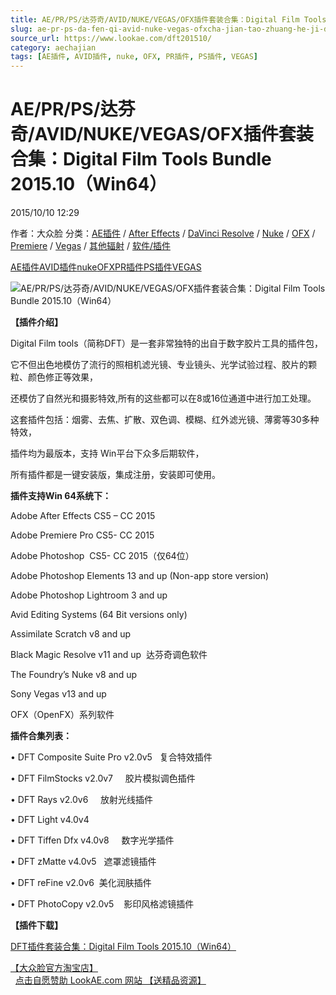 ```yaml
---
title: AE/PR/PS/达芬奇/AVID/NUKE/VEGAS/OFX插件套装合集：Digital Film Tools Bundle 2015.10（Win64）
slug: ae-pr-ps-da-fen-qi-avid-nuke-vegas-ofxcha-jian-tao-zhuang-he-ji-digital-film-tools-bundle-2015-10-win64
source_url: https://www.lookae.com/dft201510/
category: aechajian
tags: [AE插件, AVID插件, nuke, OFX, PR插件, PS插件, VEGAS]
---
```

# AE/PR/PS/达芬奇/AVID/NUKE/VEGAS/OFX插件套装合集：Digital Film Tools Bundle 2015.10（Win64）

2015/10/10 12:29

作者：大众脸
分类：[AE插件](https://www.lookae.com/after-effects/aechajian/) / [After Effects](https://www.lookae.com/after-effects/) / [DaVinci Resolve](https://www.lookae.com/qitarjcj/resolvezy/) / [Nuke](https://www.lookae.com/qitarjcj/nukezy/) / [OFX](https://www.lookae.com/qitarjcj/ofxzy/) / [Premiere](https://www.lookae.com/qitarjcj/premierezy/) / [Vegas](https://www.lookae.com/qitarjcj/vegaszy/) / [其他辐射](https://www.lookae.com/others/) / [软件/插件](https://www.lookae.com/qitarjcj/)

[AE插件](https://www.lookae.com/tag/ae%e6%8f%92%e4%bb%b6/)[AVID插件](https://www.lookae.com/tag/avid%e6%8f%92%e4%bb%b6/)[nuke](https://www.lookae.com/tag/nuke/)[OFX](https://www.lookae.com/tag/ofx/)[PR插件](https://www.lookae.com/tag/pr%e6%8f%92%e4%bb%b6/)[PS插件](https://www.lookae.com/tag/ps%e6%8f%92%e4%bb%b6/)[VEGAS](https://www.lookae.com/tag/vegas/)

![AE/PR/PS/达芬奇/AVID/NUKE/VEGAS/OFX插件套装合集：Digital Film Tools Bundle 2015.10（Win64）](https://www.lookae.com/wp-content/uploads/2015/06/dft20156.jpg "AE/PR/PS/达芬奇/AVID/NUKE/VEGAS/OFX插件套装合集：Digital Film Tools Bundle 2015.10（Win64）-LookAE.com")

**【插件介绍】**

Digital Film tools（简称DFT）是一套非常独特的出自于数字胶片工具的插件包，

它不但出色地模仿了流行的照相机滤光镜、专业镜头、光学试验过程、胶片的颗粒、颜色修正等效果，

还模仿了自然光和摄影特效,所有的这些都可以在8或16位通道中进行加工处理。

这套插件包括：烟雾、去焦、扩散、双色调、模糊、红外滤光镜、薄雾等30多种特效，

插件均为最版本，支持 Win平台下众多后期软件，

所有插件都是一键安装版，集成注册，安装即可使用。

**插件支持Win 64系统下：**

Adobe After Effects CS5 – CC 2015

Adobe Premiere Pro CS5- CC 2015

Adobe Photoshop  CS5- CC 2015（仅64位）

Adobe Photoshop Elements 13 and up (Non-app store version)

Adobe Photoshop Lightroom 3 and up

Avid Editing Systems (64 Bit versions only)

Assimilate Scratch v8 and up

Black Magic Resolve v11 and up  达芬奇调色软件

The Foundry’s Nuke v8 and up

Sony Vegas v13 and up

OFX（OpenFX）系列软件

**插件合集列表：**

• DFT Composite Suite Pro v2.0v5   复合特效插件

• DFT FilmStocks v2.0v7     胶片模拟调色插件

• DFT Rays v2.0v6     放射光线插件

• DFT Light v4.0v4

• DFT Tiffen Dfx v4.0v8     数字光学插件

• DFT zMatte v4.0v5   遮罩滤镜插件

• DFT reFine v2.0v6  美化润肤插件

• DFT PhotoCopy v2.0v5    影印风格滤镜插件

**【插件下载】**

[DFT插件套装合集：Digital Film Tools 2015.10（Win64）](https://www.400gb.com/file/123173923)

[【大众脸官方淘宝店】](https://lookae.taobao.com/)                [点击自愿赞助 LookAE.com 网站 【送精品资源】](https://www.lookae.com/sponsor/)
